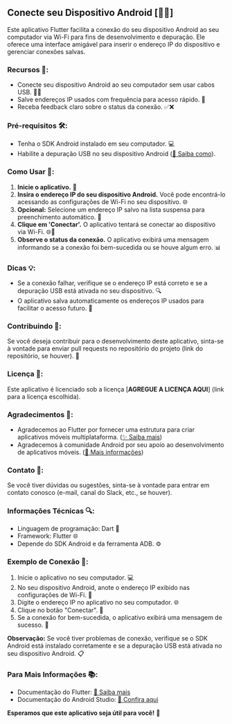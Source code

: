 ## Conecte seu Dispositivo Android [📲🔗]

Este aplicativo Flutter facilita a conexão do seu dispositivo Android ao seu computador via Wi-Fi para fins de desenvolvimento e depuração. Ele oferece uma interface amigável para inserir o endereço IP do dispositivo e gerenciar conexões salvas.

### Recursos 🌟:

- Conecte seu dispositivo Android ao seu computador sem usar cabos USB. 🔌🚫
- Salve endereços IP usados com frequência para acesso rápido. 💾
- Receba feedback claro sobre o status da conexão. ✅❌

### Pré-requisitos 🛠️:

- Tenha o SDK Android instalado em seu computador. 💻
- Habilite a depuração USB no seu dispositivo Android ([📖 Saiba como](https://developer.android.com/studio/debug)).

### Como Usar 🚀:

1. **Inicie o aplicativo.** 📱
2. **Insira o endereço IP do seu dispositivo Android.** Você pode encontrá-lo acessando as configurações de Wi-Fi no seu dispositivo. 🌐
3. **Opcional:** Selecione um endereço IP salvo na lista suspensa para preenchimento automático. 📜
4. **Clique em 'Conectar'.** O aplicativo tentará se conectar ao dispositivo via Wi-Fi. 🌐🔄
5. **Observe o status da conexão.** O aplicativo exibirá uma mensagem informando se a conexão foi bem-sucedida ou se houve algum erro. 📊

### Dicas 💡:

- Se a conexão falhar, verifique se o endereço IP está correto e se a depuração USB está ativada no seu dispositivo. 🔍
- O aplicativo salva automaticamente os endereços IP usados para facilitar o acesso futuro. 📂

### Contribuindo 🤝:

Se você deseja contribuir para o desenvolvimento deste aplicativo, sinta-se à vontade para enviar pull requests no repositório do projeto (link do repositório, se houver). 🌟

### Licença 📜:

Este aplicativo é licenciado sob a licença [**AGREGUE A LICENÇA AQUI**] (link para a licença escolhida).

### Agradecimentos 🙏:

- Agradecemos ao Flutter por fornecer uma estrutura para criar aplicativos móveis multiplataforma. ([✨ Saiba mais](https://flutter.dev/multi-platform/web))
- Agradecemos à comunidade Android por seu apoio ao desenvolvimento de aplicativos móveis. ([📖 Mais informações](https://developer.android.com/))

### Contato 📧:

Se você tiver dúvidas ou sugestões, sinta-se à vontade para entrar em contato conosco (e-mail, canal do Slack, etc., se houver).

### Informações Técnicas 🔍:

- Linguagem de programação: Dart 💙
- Framework: Flutter 🌐
- Depende do SDK Android e da ferramenta ADB. ⚙️

### Exemplo de Conexão 📝:

1. Inicie o aplicativo no seu computador. 💻
2. No seu dispositivo Android, anote o endereço IP exibido nas configurações de Wi-Fi. 📱
3. Digite o endereço IP no aplicativo no seu computador. 🌐
4. Clique no botão "Conectar". 🔄
5. Se a conexão for bem-sucedida, o aplicativo exibirá uma mensagem de sucesso. 🎉

**Observação:** Se você tiver problemas de conexão, verifique se o SDK Android está instalado corretamente e se a depuração USB está ativada no seu dispositivo Android. 📋

### Para Mais Informações 📚:

- Documentação do Flutter: [📘 Saiba mais](https://flutter.dev/multi-platform/web)
- Documentação do Android Studio: [📖 Confira aqui](https://developer.android.com/studio)

**Esperamos que este aplicativo seja útil para você!** 🎈
